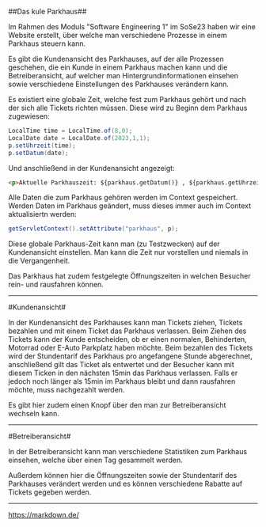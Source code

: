 ##Das kule Parkhaus##

Im Rahmen des Moduls "Software Engineering 1" im SoSe23 haben wir eine Website erstellt, über welche man verschiedene Prozesse in einem Parkhaus steuern kann.

Es gibt die Kundenansicht des Parkhauses, auf der alle Prozessen geschehen, die ein Kunde in einem Parkhaus machen kann und die Betreiberansicht, auf welcher man Hintergrundinformationen einsehen sowie verschiedene Einstellungen des Parkhauses verändern kann.

Es existiert eine globale Zeit, welche fest zum Parkhaus gehört und nach der sich alle Tickets richten müssen. Diese wird zu Beginn dem Parkhaus zugewiesen:      
```java
LocalTime time = LocalTime.of(8,0);              
LocalDate date = LocalDate.of(2023,1,1);         
p.setUhrzeit(time); 
p.setDatum(date); 
```

Und anschließend in der Kundenansicht angezeigt:
```html
<p>Aktuelle Parkhauszeit: ${parkhaus.getDatum()} , ${parkhaus.getUhrzeit()} Uhr</p>
```

Alle Daten die zum Parkhaus gehören werden im Context gespeichert. Werden Daten im Parkhaus geändert, muss dieses immer auch im Context aktualisiertn werden: 
```java
getServletContext().setAttribute("parkhaus", p);
```

Diese globale Parkhaus-Zeit kann man (zu Testzwecken) auf der Kundenansicht einstellen. Man kann die Zeit nur vorstellen und niemals in die Vergangenheit.

Das Parkhaus hat zudem festgelegte Öffnungszeiten in welchen Besucher rein- und rausfahren können.

---

#Kundenansicht#

In der Kundenansicht des Parkhauses kann man Tickets ziehen, Tickets bezahlen und mit einem Ticket das Parkhaus verlassen. Beim Ziehen des Tickets kann der Kunde entscheiden, ob er einen normalen, Behinderten, Motorrad oder E-Auto Parkplatz haben möchte. Beim bezahlen des Tickets wird der Stundentarif des Parkhaus pro angefangene Stunde abgerechnet, anschließend gilt das Ticket als entwertet und der Besucher kann mit diesem Ticken in den nächsten 15min das Parkhaus verlassen. Falls er jedoch noch länger als 15min im Parkhaus bleibt und dann rausfahren möchte, muss nachgezahlt werden.

Es gibt hier zudem einen Knopf über den man zur Betreiberansicht wechseln kann.

---

#Betreiberansicht#

In der Betreiberansicht kann man verschiedene Statistiken zum Parkhaus einsehen, welche über einen Tag gesammelt werden. 

Außerdem können hier die Öffnungszeiten sowie der Stundentarif des Parkhauses verändert werden und es können verschiedene Rabatte auf Tickets gegeben werden. 

---



https://markdown.de/

